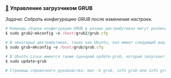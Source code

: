 ### [:diamond_shape_with_a_dot_inside:](#toc) <a name='3'>Управление загрузчиком GRUB</a>

_Задача: Собрать конфигурацию GRUB после изменения настроек._

```ruby
# Команды сборки конфигурации GRUB в разных дистрибутивах могут различаться. В Fedora и openSUSE эта команда выглядит так:
$ sudo grub2-mkconfig -o /boot/grub2/grub.cfg

# В некоторых дистрибутивах, таких как Ubuntu, она имеет следующий вид:
$ sudo grub-mkconfig -o /boot/grub/grub.cfg

# В Ubuntu Linux имеется также сценарий update-grub, который запускает grubmkconfig:
$ sudo update-grub

# Страницы справочного руководства: man -k grub, info grub или info grub2
```
